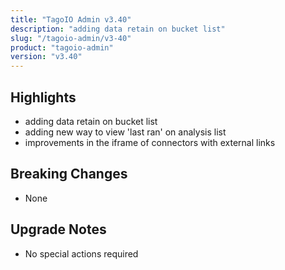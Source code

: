 ```yaml
---
title: "TagoIO Admin v3.40"
description: "adding data retain on bucket list"
slug: "/tagoio-admin/v3-40"
product: "tagoio-admin"
version: "v3.40"
---
```


## Highlights

- adding data retain on bucket list
- adding new way to view 'last ran' on analysis list
- improvements in the iframe of connectors with external links

## Breaking Changes

- None

## Upgrade Notes

- No special actions required
